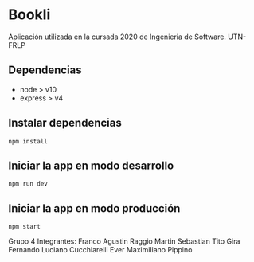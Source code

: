 # Bookli

Aplicación utilizada en la cursada 2020 de Ingenieria de Software. UTN-FRLP

## Dependencias

 - node > v10
 - express > v4

## Instalar dependencias

`npm install`

## Iniciar la app en modo desarrollo

`npm run dev`

## Iniciar la app en modo producción

`npm start`

Grupo 4
Integrantes:
	Franco Agustin Raggio
	Martin Sebastian Tito Gira
	Fernando Luciano Cucchiarelli
	Ever Maximiliano Pippino
